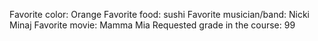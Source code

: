Favorite color: Orange 
Favorite food: sushi
Favorite musician/band: Nicki Minaj 
Favorite movie: Mamma Mia
Requested grade in the course: 99
 
